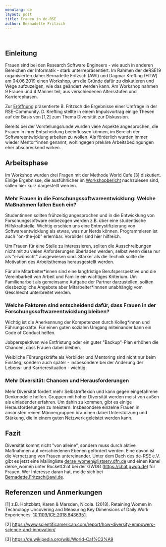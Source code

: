 ```yaml
---
menulang: de
layout: post
title: Frauen in de-RSE
author: Bernadette Fritzsch
---
```


 

Einleitung
----------

Frauen sind bei den Research Software Engineers - wie auch in anderen
Bereichen der Informatik - stark unterrepräsentiert. Im Rahmen der deRSE19
organisierten daher Bernadette Fritzsch (AWI) und Dagmar Krefting (HTW) am
04.06.2019 einen Workshop, um die Gründe dafür zu diskutieren und Wege
aufzuzeigen, wie das geändert werden kann. Am Workshop nahmen 9 Frauen und 4
Männer teil, aus verschiedenen Altersstufen und Karrierephasen.

Zur [Eröffnung](https://www.de-rse.org/de/conf2019/talk/XAMSLD/open-bf.pdf)
präsentierte B. Fritzsch die Ergebnisse einer Umfrage in der RSE-Community. D.
Krefting stellte in einem Impulsvortrag einige Thesen auf der Basis von [1,2]
zum Thema Diversität zur Diskussion.

Bereits bei der Vorstellungsrunde wurden viele Aspekte angesprochen, die Frauen
in ihrer Entscheidung beeinflussen können, im Bereich der Softwareentwicklung
arbeiten zu wollen. Als förderlich wurden immer wieder Mentor\*innen genannt,
wohingegen prekäre Arbeitsbedingungen eher abschreckend wirken.

Arbeitsphase
------------

Im Workshop wurden drei Fragen mit der Methode World Cafe [3] diskutiert. Einige
Ergebnisse, die ausführlicher im
[Workshopbericht](https://www.de-rse.org/de/conf2019/talk/XAMSLD/deRSE19-WS-Frauen-report.pdf)
nachzulesen sind, sollen hier kurz dargestellt werden.

### Mehr Frauen in die Forschungssoftwareentwicklung: Welche Maßnahmen fallen Euch ein?

Studentinnen sollten frühzeitig angesprochen und in die Entwicklung von
Forschungssoftware einbezogen werden z.B. über eine studentische
Hilfskraftstelle. Wichtig erschien uns eine Entmystifizierung von
Softwareentwicklung als etwas, was nur Nerds können. Programmieren ist auch
"on-the-job" erlernbar. Vorbilder sind hier hilfreich.

Um Frauen für eine Stelle zu interessieren, sollten die Ausschreibungen nicht
mit zu vielen Anforderungen überladen werden, selbst wenn diese nur als
"erwünscht" ausgewiesen sind. Stärker als die Technik sollte die Motivation des
Arbeitsthemas herausgestellt werden.

Für alle Mitarbeiter\*innen sind eine langfristige Berufsperspektive und die
Vereinbarkeit von Arbeit und Familie ein wichtiges Kriterium. Um Familienarbeit
als gemeinsame Aufgabe der Partner darzustellen, sollten diesbezügliche Angebote
aber Mitarbeiter\*innnen unabhängig vom Geschlecht unterbreitet werden.

### Welche Faktoren sind entscheidend dafür, dass Frauen in der Forschungssoftwareentwicklung bleiben?

Wichtig ist die Anerkennung der Kompetenzen durch Kolleg\*innen und
Führungskräfte. Für einen guten sozialen Umgang miteinander kann ein Code of
Conduct helfen.

Jobperspektiven wie Entfristung oder ein guter "Backup"-Plan erhöhen die
Chancen, dass Frauen dabei bleiben.

Weibliche Führungskräfte als Vorbilder und Mentoring sind nicht nur beim
Einstieg, sondern auch später - insbesondere bei der Änderung der Lebens- und
Karrieresituation - wichtig.

### Mehr Diversität: Chancen und Herausforderungen

Mehr Diversität fördert mehr Selbstreflexion und kann gegen eingefahrene
Denkmodelle helfen. Gruppen mit hoher Diversität werden meist von außen als
einladender erfahren. Um dahin zu kommen, gibt es einige Herausforderungen zu
meistern. Insbesondere einzelne Frauen in ansonsten reinen Männergruppen
brauchen dabei Unterstützung und Stärkung, die in einem guten Netzwerk geleistet
werden kann.

Fazit
-----

Diversität kommt nicht "von alleine", sondern muss durch aktive Maßnahmen auf
verschiedenen Ebenen gefördert werden. Eine davon ist die Vernetzung von Frauen
untereinander. Unter dem Dach des de-RSE e.V. gibt es jetzt eine Mailingliste 
derse_women@listserv.dfn.de und
einen Kanel derse_women unter RocketChat bei der GWDG (https://chat.gwdg.de) für Frauen. 
Wer Interesse daran hat, melde sich bei Bernadette.Fritzsch@awi.de.

Referenzen und Anmerkungen
--------------------------

[1] z.B. Holtzblatt, Karen & Marsden, Nicola. (2018). Retaining Women in
Technology Uncovering and Measuring Key Dimensions of Daily Work Experiences.
[10.1109/ICE.2018.8436351](https://doi.org/10.1109/ICE.2018.8436351).

[2]
<https://www.scientificamerican.com/report/how-diversity-empowers-science-and-innovation/>

[3] https://de.wikipedia.org/wiki/World-Caf%C3%A9
